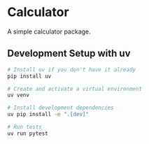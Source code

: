 # Calculator

A simple calculator package.

## Development Setup with uv

```bash
# Install uv if you don't have it already
pip install uv

# Create and activate a virtual environment
uv venv

# Install development dependencies
uv pip install -e ".[dev]"

# Run tests
uv run pytest
```